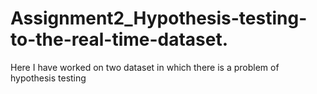 # Assignment2_Hypothesis-testing-to-the-real-time-dataset.
Here I have worked on two dataset in which there is a problem of hypothesis testing
